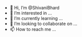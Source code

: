 - 👋 Hi, I’m @ShivaniBhard
- 👀 I’m interested in ...
- 🌱 I’m currently learning ...
- 💞️ I’m looking to collaborate on ...
- 📫 How to reach me ...

<!---
ShivaniBhard/ShivaniBhard is a ✨ special ✨ repository because its `README.md` (this file) appears on your GitHub profile.
You can click the Preview link to take a look at your changes.
--->
